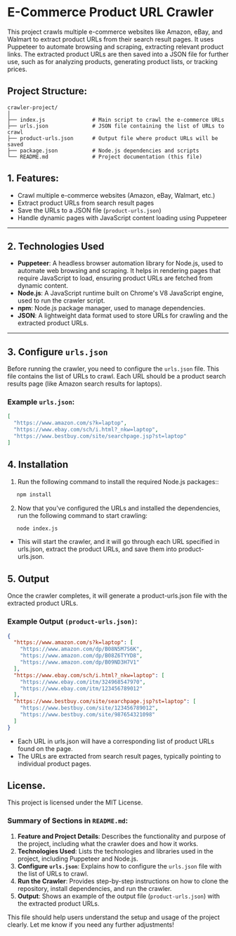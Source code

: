 # E-Commerce Product URL Crawler

This project crawls multiple e-commerce websites like Amazon, eBay, and Walmart to extract product URLs from their search result pages. It uses Puppeteer to automate browsing and scraping, extracting relevant product links. The extracted product URLs are then saved into a JSON file for further use, such as for analyzing products, generating product lists, or tracking prices.

## Project Structure:
```
crawler-project/
│
├── index.js               # Main script to crawl the e-commerce URLs
├── urls.json              # JSON file containing the list of URLs to crawl
├── product-urls.json      # Output file where product URLs will be saved
├── package.json           # Node.js dependencies and scripts
└── README.md              # Project documentation (this file)
```

## 1. Features:
- Crawl multiple e-commerce websites (Amazon, eBay, Walmart, etc.)
- Extract product URLs from search result pages
- Save the URLs to a JSON file (`product-urls.json`)
- Handle dynamic pages with JavaScript content loading using Puppeteer

---

## 2. Technologies Used

- **Puppeteer**: A headless browser automation library for Node.js, used to automate web browsing and scraping. It helps in rendering pages that require JavaScript to load, ensuring product URLs are fetched from dynamic content.
- **Node.js**: A JavaScript runtime built on Chrome's V8 JavaScript engine, used to run the crawler script.
- **npm**: Node.js package manager, used to manage dependencies.
- **JSON**: A lightweight data format used to store URLs for crawling and the extracted product URLs.

---

## 3. Configure `urls.json`

Before running the crawler, you need to configure the `urls.json` file. This file contains the list of URLs to crawl. Each URL should be a product search results page (like Amazon search results for laptops).

### Example `urls.json`:

```json
[
  "https://www.amazon.com/s?k=laptop",
  "https://www.ebay.com/sch/i.html?_nkw=laptop",
  "https://www.bestbuy.com/site/searchpage.jsp?st=laptop"
]
```

## 4. Installation

1. Run the following command to install the required Node.js packages::
```bash
   npm install
```
2. Now that you've configured the URLs and installed the dependencies, run the following command to start crawling:
```bash
   node index.js
```
   - This will start the crawler, and it will go through each URL specified in urls.json, extract the product URLs, and save them into product-urls.json.

## 5. Output

Once the crawler completes, it will generate a product-urls.json file with the extracted product URLs.

### Example Output `(product-urls.json)`:

```json
{
  "https://www.amazon.com/s?k=laptop": [
    "https://www.amazon.com/dp/B08N5M7S6K",
    "https://www.amazon.com/dp/B08Z6TYYD8",
    "https://www.amazon.com/dp/B09ND3H7V1"
  ],
  "https://www.ebay.com/sch/i.html?_nkw=laptop": [
    "https://www.ebay.com/itm/324968547970",
    "https://www.ebay.com/itm/123456789012"
  ],
  "https://www.bestbuy.com/site/searchpage.jsp?st=laptop": [
    "https://www.bestbuy.com/site/123456789012",
    "https://www.bestbuy.com/site/987654321098"
  ]
}
```

- Each URL in urls.json will have a corresponding list of product URLs found on the page.
- The URLs are extracted from search result pages, typically pointing to individual product pages.


## License.

This project is licensed under the MIT License.


### Summary of Sections in `README.md`:

1. **Feature and Project Details**: Describes the functionality and purpose of the project, including what the crawler does and how it works.
2. **Technologies Used**: Lists the technologies and libraries used in the project, including Puppeteer and Node.js.
3. **Configure `urls.json`**: Explains how to configure the `urls.json` file with the list of URLs to crawl.
4. **Run the Crawler**: Provides step-by-step instructions on how to clone the repository, install dependencies, and run the crawler.
5. **Output**: Shows an example of the output file (`product-urls.json`) with the extracted product URLs.

This file should help users understand the setup and usage of the project clearly. Let me know if you need any further adjustments!
